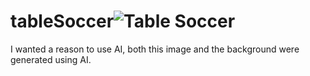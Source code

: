 # tableSoccer![Table Soccer](https://user-images.githubusercontent.com/79421178/229384053-b99ca938-7848-4be4-8dcf-c31b8988ba37.jpg)
I wanted a reason to use AI, both this image and the background were generated using AI.
